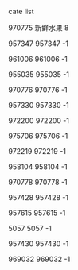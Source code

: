 cate list

970775 新鲜水果 8

957347 957347 -1

961006 961006 -1

955035 955035 -1

970776 970776 -1

957330 957330 -1

972200 972200 -1

975706 975706 -1

972219 972219 -1

958104 958104 -1

970778 970778 -1

957428 957428 -1

957615 957615 -1

5057 5057 -1

957430 957430 -1

969032 969032 -1

